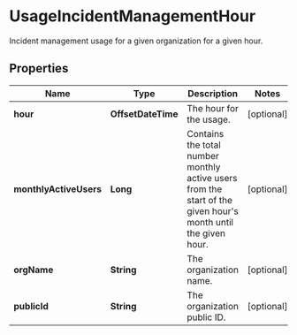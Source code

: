 # UsageIncidentManagementHour

Incident management usage for a given organization for a given hour.

## Properties

| Name                   | Type               | Description                                                                                                       | Notes      |
| ---------------------- | ------------------ | ----------------------------------------------------------------------------------------------------------------- | ---------- |
| **hour**               | **OffsetDateTime** | The hour for the usage.                                                                                           | [optional] |
| **monthlyActiveUsers** | **Long**           | Contains the total number monthly active users from the start of the given hour&#39;s month until the given hour. | [optional] |
| **orgName**            | **String**         | The organization name.                                                                                            | [optional] |
| **publicId**           | **String**         | The organization public ID.                                                                                       | [optional] |

